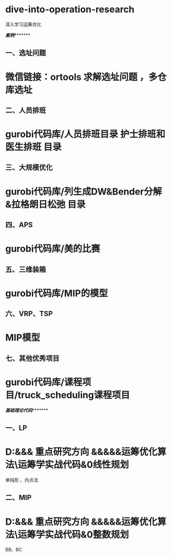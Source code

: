# dive-into-operation-research
深入学习运筹优化

*******案例**************
## 一、选址问题
# 微信链接：ortools 求解选址问题 ，多仓库选址

## 二、人员排班
# gurobi代码库/人员排班目录 护士排班和医生排班 目录

## 三、大规模优化
# gurobi代码库/列生成DW&Bender分解&拉格朗日松弛 目录

## 四、APS
# gurobi代码库/美的比赛

## 五、三维装箱
# gurobi代码库/MIP的模型

## 六、VRP、TSP
# MIP模型

## 七、其他优秀项目
# gurobi代码库/课程项目/truck_scheduling课程项目

*******基础理论代码**************
## 一、LP
# D:\&&& 重点研究方向 &&&\&&运筹优化算法\运筹学实战代码\&0线性规划
单纯形 、内点法
## 二、MIP
# D:\&&& 重点研究方向 &&&\&&运筹优化算法\运筹学实战代码\&0整数规划
BB、BC 
